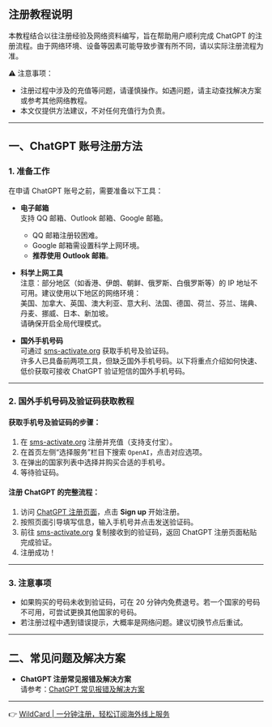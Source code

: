 ## 注册教程说明

本教程结合以往注册经验及网络资料编写，旨在帮助用户顺利完成 ChatGPT 的注册流程。由于网络环境、设备等因素可能导致步骤有所不同，请以实际注册流程为准。

⚠️ 注意事项：
- 注册过程中涉及的充值等问题，请谨慎操作。如遇问题，请主动查找解决方案或参考其他网络教程。
- 本文仅提供方法建议，不对任何充值行为负责。

---

## 一、ChatGPT 账号注册方法

### 1. 准备工作

在申请 ChatGPT 账号之前，需要准备以下工具：

- **电子邮箱**  
  支持 QQ 邮箱、Outlook 邮箱、Google 邮箱。  
  - QQ 邮箱注册较困难。  
  - Google 邮箱需设置科学上网环境。  
  - **推荐使用 Outlook 邮箱**。

- **科学上网工具**  
  注意：部分地区（如香港、伊朗、朝鲜、俄罗斯、白俄罗斯等）的 IP 地址不可用。建议使用以下地区的网络环境：  
  美国、加拿大、英国、澳大利亚、意大利、法国、德国、荷兰、芬兰、瑞典、丹麦、挪威、日本、新加坡。  
  请确保开启全局代理模式。

- **国外手机号码**  
  可通过 [sms-activate.org](https://bit.ly/bewildcard) 获取手机号及验证码。  
  许多人已具备前两项工具，但缺乏国外手机号码。以下将重点介绍如何快速、低价获取可接收 ChatGPT 验证短信的国外手机号码。

---

### 2. 国外手机号码及验证码获取教程

#### 获取手机号及验证码的步骤：
1. 在 [sms-activate.org](https://bit.ly/bewildcard) 注册并充值（支持支付宝）。  
2. 在首页左侧“选择服务”栏目下搜索 `OpenAI`，点击对应选项。  
3. 在弹出的国家列表中选择并购买合适的手机号。  
4. 等待验证码。

#### 注册 ChatGPT 的完整流程：
1. 访问 [ChatGPT 注册页面](https://chat.openai.com/)，点击 **Sign up** 开始注册。  
2. 按照页面引导填写信息，输入手机号并点击发送验证码。  
3. 前往 [sms-activate.org](https://bit.ly/bewildcard) 复制接收到的验证码，返回 ChatGPT 注册页面粘贴完成验证。  
4. 注册成功！

---

### 3. 注意事项

- 如果购买的号码未收到验证码，可在 20 分钟内免费退号。若一个国家的号码不可用，可尝试更换其他国家的号码。
- 若注册过程中遇到错误提示，大概率是网络问题。建议切换节点后重试。

---

## 二、常见问题及解决方案

- **ChatGPT 注册常见报错及解决方案**  
  请参考：[ChatGPT 常见报错及解决方案](https://blog.csdn.net/GPT20256688/article/details/130307429)

---

👉 [WildCard | 一分钟注册，轻松订阅海外线上服务](https://bit.ly/bewildcard)